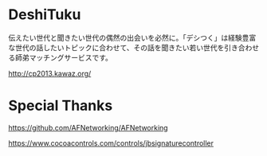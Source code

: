 DeshiTuku
=========

伝えたい世代と聞きたい世代の偶然の出会いを必然に。「デシつく」は経験豊富な世代の話したいトピックに合わせて、その話を聞きたい若い世代を引き合わせる師弟マッチングサービスです。

http://cp2013.kawaz.org/

Special Thanks
=========

https://github.com/AFNetworking/AFNetworking

https://www.cocoacontrols.com/controls/jbsignaturecontroller
